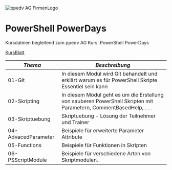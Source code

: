 ![ppedv AG FirmenLogo](https://ppedv.de/microsoftexperte/Images/ppedvStartbild.png)
# PowerShell PowerDays

Kursdateien begleitend zum ppedv AG Kurs: PowerShell PowerDays 

[KursBlatt](https://ppedv.de/schulung/kurse/WindowsPowerShellCorecmdletScriptWMIlernenFortgeschrittenWorkflowProgrammierungSeminarTraining.aspx)

| *Thema* | *Beschreibung* |
| ----- | ------------ |
| 01-Git | In diesem Modul wird Git behandelt und erklärt warum es für PowerShell Skripte Essentiel sein kann |
| 02-Skripting | In diesem Modul geht es um die Erstellung von sauberen PowerShell Skripten mit Parametern, CommentBasedHelp, . . . |
| 03-Skriptuebung | Skriptuebung - Lösung der Teilnehmer und Trainer |
| 04-AdvacedParameter | Beispiele für erweiterte Parameter Attribute |
| 05-Functions | Beispiele für Funktionen in Skripten |
| 06-PSScriptModule | Beispiele für verschiedene Arten von Skriptmodulen. |